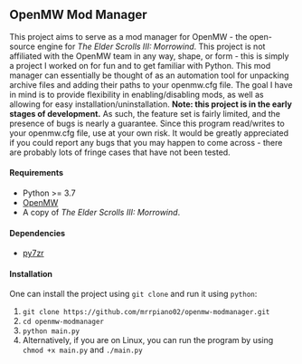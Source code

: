 ## OpenMW Mod Manager
This project aims to serve as a mod manager for OpenMW - the open-source engine for *The Elder Scrolls III: Morrowind*. This project is not affiliated with the OpenMW team in any way, shape, or form - this is simply a project I worked on for fun and to get familiar with Python. 
This mod manager can essentially be thought of as an automation tool for unpacking archive files and adding their paths to your openmw.cfg file. The goal I have in mind is to provide flexibility in enabling/disabling mods, as well as allowing for easy installation/uninstallation.
**Note: this project is in the early stages of development.** As such, the feature set is fairly limited, and the presence of bugs is nearly a guarantee. Since this program read/writes to your openmw.cfg file, use at your own risk. It would be greatly appreciated if you could report any bugs that you may happen to come across - there are probably lots of fringe cases that have not been tested.

#### Requirements
 - Python >= 3.7
 - [OpenMW](https://openmw.org/)
 - A copy of *The Elder Scrolls III: Morrowind*.

#### Dependencies
 - [py7zr](https://github.com/miurahr/py7zr/)

#### Installation
One can install the project using `git clone` and run it using `python`:
1. `git clone https://github.com/mrrpiano02/openmw-modmanager.git`
2. `cd openmw-modmanager`
3. `python main.py`
4. Alternatively, if you are on Linux, you can run the program by using `chmod +x main.py` and `./main.py`
